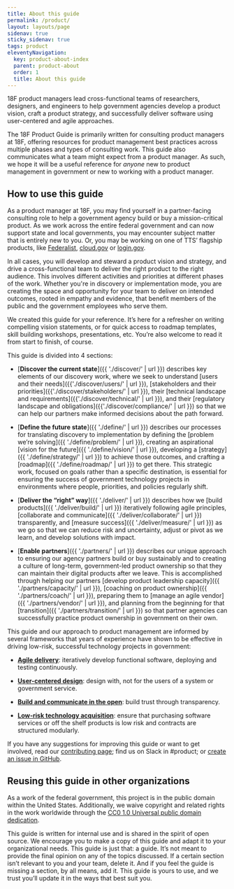 ```yaml
---
title: About this guide
permalink: /product/
layout: layouts/page
sidenav: true
sticky_sidenav: true
tags: product
eleventyNavigation:
  key: product-about-index 
  parent: product-about
  order: 1
  title: About this guide
---
```


18F product managers lead cross-functional teams of researchers, designers, and engineers to help government agencies develop a product vision, craft a product strategy, and successfully deliver software using user-centered and agile approaches.

The 18F Product Guide is primarily written for consulting product managers at 18F, offering resources for product management best practices across multiple phases and types of consulting work. This guide also communicates what a team might expect from a product manager. As such, we hope it will be a useful reference for <em>anyone</em> new to product management in government or new to working with a product manager.

## How to use this guide

As a product manager at 18F, you may find yourself in a partner-facing consulting role to help a government agency build or buy a mission-critical product. As we work across the entire federal government and can now support state and local governments, you may encounter subject matter that is entirely new to you. Or, you may be working on one of TTS’ flagship products, like [Federalist](https://federalist.18f.gov/), [cloud.gov](https://cloud.gov/) or [login.gov](https://login.gov/).

In all cases, you will develop and steward a product vision and strategy, and drive a cross-functional team to deliver the right product to the right audience. This involves different activities and priorities at different phases of the work. Whether you're in discovery or implementation mode, you are creating the space and opportunity for your team to deliver on intended outcomes, rooted in empathy and evidence, that benefit members of the public and the government employees who serve them.

We created this guide for your reference. It’s here for a refresher on writing compelling vision statements, or for quick access to roadmap templates, skill building workshops, presentations, etc. You’re also welcome to read it from start to finish, of course.

This guide is divided into 4 sections:

- [**Discover the current state**]({{ './discover/' | url }}) describes key elements of our discovery work, where we seek to understand [users and their needs]({{'./discover/users/' | url }}), [stakeholders and their priorities]({{'./discover/stakeholders/' | url }}), their [technical landscape and requirements]({{'./discover/technical/' | url }}), and their [regulatory landscape and obligations]({{'./discover/compliance/' | url }}) so that we can help our partners make informed decisions about the path forward.

- [**Define the future state**]({{ './define/' | url }}) describes our processes for translating discovery to implementation by defining the [problem we’re solving]({{ './define/problem/' | url }}), creating an aspirational [vision for the future]({{ './define/vision/' | url }}), developing a [strategy]({{ './define/strategy/' | url }}) to achieve those outcomes, and crafting a [roadmap]({{ './define/roadmap/' | url }}) to get there. This strategic work, focused on goals rather than a specific destination, is essential for ensuring the success of government technology projects in environments where people, priorities, and policies regularly shift.

- [**Deliver the “right” way**]({{ './deliver/' | url }}) describes how we [build products]({{ './deliver/build/' | url }}) iteratively following agile principles, [collaborate and communicate]({{ './deliver/collaborate/' | url }}) transparently, and [measure success]({{ './deliver/measure/' | url }}) as we go so that we can reduce risk and uncertainty, adjust or pivot as we learn, and develop solutions with impact.

- [**Enable partners**]({{ './partners/' | url }}) describes our unique approach to ensuring our agency partners build or buy sustainably and to creating a culture of long-term, government-led product ownership so that they can maintain their digital products after we leave. This is accomplished through helping our partners [develop product leadership capacity]({{ './partners/capacity/' | url }}), [coaching on product ownership]({{ './partners/coach/' | url }}), preparing them to [manage an agile vendor]({{ './partners/vendor/' | url }}), and planning from the beginning for that [transition]({{ './partners/transition/' | url }}) so that partner agencies can successfully practice product ownership in government on their own.

This guide and our approach to product management are informed by several frameworks that years of experience have shown to be effective in driving low-risk, successful technology projects in government:

- **[Agile delivery](https://derisking-guide.18f.gov/federal-field-guide/basic-principles/#agile-software-development)**: iteratively develop functional software, deploying and testing continuously.

- **[User-centered design](https://derisking-guide.18f.gov/federal-field-guide/basic-principles/#user-centered-design)**: design with, not for the users of a system or government service.

- **[Build and communicate in the open](https://18f.gsa.gov/2016/03/07/the-need-for-transparency-in-government/)**: build trust through transparency.

- **[Low-risk technology acquisition](https://derisking-guide.18f.gov/federal-field-guide/basic-principles/#modular-contracting)**: ensure that purchasing software services or off the shelf products is low risk and contracts are structured modularly.

If you have any suggestions for improving this guide or want to get involved, read our [contributing page](https://github.com/18F/guides/blob/main/CONTRIBUTING.md); find us on Slack in #product; or [create an issue in GitHub](https://github.com/18F/guides/issues).

## Reusing this guide in other organizations

As a work of the federal government, this project is in the public domain within the United States. Additionally, we waive copyright and related rights in the work worldwide through the [CC0 1.0 Universal public domain dedication](https://creativecommons.org/publicdomain/zero/1.0/legalcode).

This guide is written for internal use and is shared in the spirit of open source. We encourage you to make a copy of this guide and adapt it to your organizational needs. This guide is just that: a guide. It’s not meant to provide the final opinion on any of the topics discussed. If a certain section isn’t relevant to you and your team, delete it. And if you feel the guide is missing a section, by all means, add it. This guide is yours to use, and we trust you’ll update it in the ways that best suit you.
